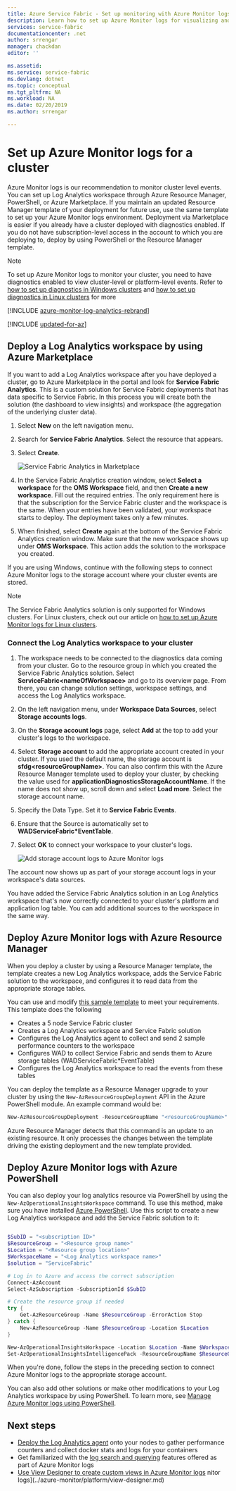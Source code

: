 ```yaml
---
title: Azure Service Fabric - Set up monitoring with Azure Monitor logs | Microsoft Docs
description: Learn how to set up Azure Monitor logs for visualizing and analyzing events to monitor your Azure Service Fabric clusters.
services: service-fabric
documentationcenter: .net
author: srrengar
manager: chackdan
editor: ''

ms.assetid:
ms.service: service-fabric
ms.devlang: dotnet
ms.topic: conceptual
ms.tgt_pltfrm: NA
ms.workload: NA
ms.date: 02/20/2019
ms.author: srrengar

---
```


# Set up Azure Monitor logs for a cluster

Azure Monitor logs is our recommendation to monitor cluster level events. You can set up Log Analytics workspace through Azure Resource Manager, PowerShell, or Azure Marketplace. If you maintain an updated Resource Manager template of your deployment for future use, use the same template to set up your Azure Monitor logs environment. Deployment via Marketplace is easier if you already have a cluster deployed with diagnostics enabled. If you do not have subscription-level access in the account to which you are deploying to, deploy by using PowerShell or the Resource Manager template.

> [!NOTE]
> To set up Azure Monitor logs to monitor your cluster, you need to have diagnostics enabled to view cluster-level or platform-level events. Refer to [how to set up diagnostics in Windows clusters](service-fabric-diagnostics-event-aggregation-wad.md) and [how to set up diagnostics in Linux clusters](service-fabric-diagnostics-oms-syslog.md) for more

[!INCLUDE [azure-monitor-log-analytics-rebrand](../../includes/azure-monitor-log-analytics-rebrand.md)]


[!INCLUDE [updated-for-az](../../includes/updated-for-az.md)]

## Deploy a Log Analytics workspace by using Azure Marketplace

If you want to add a Log Analytics workspace after you have deployed a cluster, go to Azure Marketplace in the portal and look for **Service Fabric Analytics**. This is a custom solution for Service Fabric deployments that has data specific to Service Fabric. In this process you will create both the solution (the dashboard to view insights) and workspace (the aggregation of the underlying cluster data).

1. Select **New** on the left navigation menu. 

2. Search for **Service Fabric Analytics**. Select the resource that appears.

3. Select **Create**.

    ![Service Fabric Analytics in Marketplace](media/service-fabric-diagnostics-event-analysis-oms/service-fabric-analytics.png)

4. In the Service Fabric Analytics creation window, select **Select a workspace** for the **OMS Workspace** field, and then **Create a new workspace**. Fill out the required entries. The only requirement here is that the subscription for the Service Fabric cluster and the workspace is the same. When your entries have been validated, your workspace starts to deploy. The deployment takes only a few minutes.

5. When finished, select **Create** again at the bottom of the Service Fabric Analytics creation window. Make sure that the new workspace shows up under **OMS Workspace**. This action adds the solution to the workspace you created.

If you are using Windows, continue with the following steps to connect Azure Monitor logs to the storage account where your cluster events are stored. 

>[!NOTE]
>The Service Fabric Analytics solution is only supported for Windows clusters. For Linux clusters, check out our article on [how to set up Azure Monitor logs for Linux clusters](service-fabric-diagnostics-oms-syslog.md).  

### Connect the Log Analytics workspace to your cluster 

1. The workspace needs to be connected to the diagnostics data coming from your cluster. Go to the resource group in which you created the Service Fabric Analytics solution. Select **ServiceFabric\<nameOfWorkspace\>** and go to its overview page. From there, you can change solution settings, workspace settings, and access the Log Analytics workspace.

2. On the left navigation menu, under **Workspace Data Sources**, select **Storage accounts logs**.

3. On the **Storage account logs** page, select **Add** at the top to add your cluster's logs to the workspace.

4. Select **Storage account** to add the appropriate account created in your cluster. If you used the default name, the storage account is **sfdg\<resourceGroupName\>**. You can also confirm this with the Azure Resource Manager template used to deploy your cluster, by checking the value used for **applicationDiagnosticsStorageAccountName**. If the name does not show up, scroll down and select **Load more**. Select the storage account name.

5. Specify the Data Type. Set it to **Service Fabric Events**.

6. Ensure that the Source is automatically set to **WADServiceFabric\*EventTable**.

7. Select **OK** to connect your workspace to your cluster's logs.

    ![Add storage account logs to Azure Monitor logs](media/service-fabric-diagnostics-event-analysis-oms/add-storage-account.png)

The account now shows up as part of your storage account logs in your workspace's data sources.

You have added the Service Fabric Analytics solution in an Log Analytics workspace that's now correctly connected to your cluster's platform and application log table. You can add additional sources to the workspace in the same way.


## Deploy Azure Monitor logs with Azure Resource Manager

When you deploy a cluster by using a Resource Manager template, the template creates a new Log Analytics workspace, adds the Service Fabric solution to the workspace, and configures it to read data from the appropriate storage tables.

You can use and modify [this sample template](https://github.com/Azure-Samples/service-fabric-cluster-templates/tree/master/5-VM-Windows-OMS-UnSecure) to meet your requirements. This template does the following

* Creates a 5 node Service Fabric cluster
* Creates a Log Analytics workspace and Service Fabric solution
* Configures the Log Analytics agent to collect and send 2 sample performance counters to the workspace
* Configures WAD to collect Service Fabric and sends them to Azure storage tables (WADServiceFabric*EventTable)
* Configures the Log Analytics workspace to read the events from these tables


You can deploy the template as a Resource Manager upgrade to your cluster by using the `New-AzResourceGroupDeployment` API in the Azure PowerShell module. An example command would be:

```powershell
New-AzResourceGroupDeployment -ResourceGroupName "<resourceGroupName>" -TemplateFile "<templatefile>.json" 
``` 

Azure Resource Manager detects that this command is an update to an existing resource. It only processes the changes between the template driving the existing deployment and the new template provided.

## Deploy Azure Monitor logs with Azure PowerShell

You can also deploy your log analytics resource via PowerShell by using the `New-AzOperationalInsightsWorkspace` command. To use this method, make sure you have installed [Azure PowerShell](https://docs.microsoft.com/powershell/azure/install-Az-ps). Use this script to create a new Log Analytics workspace and add the Service Fabric solution to it: 

```powershell

$SubID = "<subscription ID>"
$ResourceGroup = "<Resource group name>"
$Location = "<Resource group location>"
$WorkspaceName = "<Log Analytics workspace name>"
$solution = "ServiceFabric"

# Log in to Azure and access the correct subscription
Connect-AzAccount
Select-AzSubscription -SubscriptionId $SubID 

# Create the resource group if needed
try {
    Get-AzResourceGroup -Name $ResourceGroup -ErrorAction Stop
} catch {
    New-AzResourceGroup -Name $ResourceGroup -Location $Location
}

New-AzOperationalInsightsWorkspace -Location $Location -Name $WorkspaceName -Sku Standard -ResourceGroupName $ResourceGroup
Set-AzOperationalInsightsIntelligencePack -ResourceGroupName $ResourceGroup -WorkspaceName $WorkspaceName -IntelligencePackName $solution -Enabled $true

```

When you're done, follow the steps in the preceding section to connect Azure Monitor logs to the appropriate storage account.

You can also add other solutions or make other modifications to your Log Analytics workspace by using PowerShell. To learn more, see [Manage Azure Monitor logs using PowerShell](../azure-monitor/platform/powershell-workspace-configuration.md).

## Next steps
* [Deploy the Log Analytics agent](service-fabric-diagnostics-oms-agent.md) onto your nodes to gather performance counters and collect docker stats and logs for your containers
* Get familiarized with the [log search and querying](../log-analytics/log-analytics-log-searches.md) features offered as part of Azure Monitor logs
* [Use View Designer to create custom views in Azure Monitor logs](../azure-monitor/platform/view-designer.md)
nitor logs](../azure-monitor/platform/view-designer.md)
